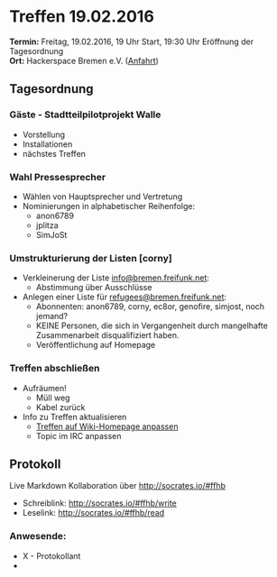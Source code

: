 # Treffen 19.02.2016
**Termin:** Freitag, 19.02.2016, 19 Uhr Start, 19:30 Uhr Eröffnung der Tagesordnung  
**Ort:** Hackerspace Bremen e.V. ([Anfahrt](https://www.hackerspace-bremen.de/anfahrt/))

## Tagesordnung
### Gäste - Stadtteilpilotprojekt Walle
* Vorstellung
* Installationen
* nächstes Treffen

### Wahl Pressesprecher

* Wählen von Hauptsprecher und Vertretung
* Nominierungen in alphabetischer Reihenfolge:
  * anon6789
  * jplitza
  * SimJoSt

### Umstrukturierung der Listen [corny]

* Verkleinerung der Liste info@bremen.freifunk.net:
  * Abstimmung über Ausschlüsse
* Anlegen einer Liste für refugees@bremen.freifunk.net:
  * Abonnenten: anon6789, corny, ec8or, genofire, simjost, noch jemand?
  * KEINE Personen, die sich in Vergangenheit durch mangelhafte Zusammenarbeit disqualifiziert haben.
  * Veröffentlichung auf Homepage

### Treffen abschließen
* Aufräumen!
  * Müll weg
  * Kabel zurück
* Info zu Treffen aktualisieren
  * [Treffen auf Wiki-Homepage anpassen](Home)
  * Topic im IRC anpassen

## Protokoll
Live Markdown Kollaboration über http://socrates.io/#ffhb
* Schreiblink: http://socrates.io/#ffhb/write
* Leselink: http://socrates.io/#ffhb/read

### Anwesende:
* X - Protokollant
* 